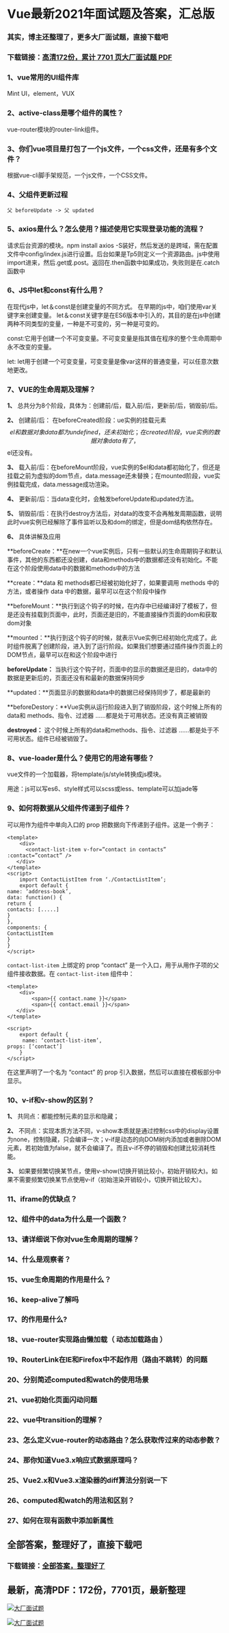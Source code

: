 # Vue最新2021年面试题及答案，汇总版

### 其实，博主还整理了，更多大厂面试题，直接下载吧

### 下载链接：[高清172份，累计 7701 页大厂面试题  PDF](https://github.com/souyunku/DevBooks/blob/master/docs/index.md)



### 1、vue常用的UI组件库

Mint UI，element，VUX


### 2、active-class是哪个组件的属性？

vue-router模块的router-link组件。


### 3、你们vue项目是打包了一个js文件，一个css文件，还是有多个文件？

根据vue-cli脚手架规范，一个js文件，一个CSS文件。


### 4、父组件更新过程

`父 beforeUpdate -> 父 updated`


### 5、axios是什么？怎么使用？描述使用它实现登录功能的流程？

请求后台资源的模块。npm install axios -S装好，然后发送的是跨域，需在配置文件中config/index.js进行设置。后台如果是Tp5则定义一个资源路由。js中使用import进来，然后.get或.post。返回在.then函数中如果成功，失败则是在.catch函数中


### 6、JS中let和const有什么用？

在现代js中，let＆const是创建变量的不同方式。 在早期的js中，咱们使用var关键字来创建变量。 let＆const关键字是在ES6版本中引入的，其目的是在js中创建两种不同类型的变量，一种是不可变的，另一种是可变的。

const:它用于创建一个不可变变量。不可变变量是指其值在程序的整个生命周期中永不改变的变量。

let: let用于创建一个可变变量，可变变量是像var这样的普通变量，可以任意次数地更改。


### 7、VUE的生命周期及理解？

**1、** 总共分为8个阶段，具体为：创建前/后，载入前/后，更新前/后，销毁前/后。

**2、** 创建前/后： 在beforeCreated阶段：ue实例的挂载元素$$el和数据对象data都为undefined，还未初始化；在created阶段，vue实例的数据对象data有了，$$el还没有。

**3、** 载入前/后：在beforeMount阶段，vue实例的$el和data都初始化了，但还是挂载之前为虚拟的dom节点，data.message还未替换；在mounted阶段，vue实例挂载完成，data.message成功渲染。

**4、** 更新前/后：当data变化时，会触发beforeUpdate和updated方法。

**5、** 销毁前/后：在执行destroy方法后，对data的改变不会再触发周期函数，说明此时vue实例已经解除了事件监听以及和dom的绑定，但是dom结构依然存在。

**6、** 具体讲解及应用

**beforeCreate：**在new一个vue实例后，只有一些默认的生命周期钩子和默认事件，其他的东西都还没创建，data和methods中的数据都还没有初始化。不能在这个阶段使用data中的数据和methods中的方法

**create：**data 和 methods都已经被初始化好了，如果要调用 methods 中的方法，或者操作 data 中的数据，最早可以在这个阶段中操作

**beforeMount：**执行到这个钩子的时候，在内存中已经编译好了模板了，但是还没有挂载到页面中，此时，页面还是旧的，不能直接操作页面的dom和获取dom对象

**mounted：**执行到这个钩子的时候，就表示Vue实例已经初始化完成了。此时组件脱离了创建阶段，进入到了运行阶段。如果我们想要通过插件操作页面上的DOM节点，最早可以在和这个阶段中进行

**beforeUpdate：** 当执行这个钩子时，页面中的显示的数据还是旧的，data中的数据是更新后的，页面还没有和最新的数据保持同步

**updated：**页面显示的数据和data中的数据已经保持同步了，都是最新的

**beforeDestory：**Vue实例从运行阶段进入到了销毁阶段，这个时候上所有的data和 methods、指令、过滤器 ……都是处于可用状态。还没有真正被销毁

**destroyed：** 这个时候上所有的data和methods、指令、过滤器 ……都是处于不可用状态。组件已经被销毁了。


### 8、vue-loader是什么？使用它的用途有哪些？

vue文件的一个加载器，将template/js/style转换成js模块。

用途：js可以写es6、style样式可以scss或less、template可以加jade等


### 9、如何将数据从父组件传递到子组件？

可以用作为组件中单向入口的 prop 把数据向下传递到子组件。这是一个例子：

```
<template>
    <div>
      <contact-list-item v-for=”contact in contacts” :contact=”contact” />
   </div>
</template>
<script>
    import ContactListItem from ‘./ContactListItem’;
    export default {
name: ‘address-book’,
data: function() {
return {
contacts: [.....]
}
},
components: {
ContactListItem
}
}
</script>
```

`contact-list-item` 上绑定的 prop “contact” 是一个入口，用于从用作子项的父组件接收数据。在 `contact-list-item` 组件中：

```
<template>
    <div>
        <span>{{ contact.name }}</span>
        <span>{{ contact.email }}</span>
   </div>
</template>

<script>
    export default {
     name: ‘contact-list-item’,
props: [‘contact’]
    }
</script>
```

在这里声明了一个名为 “contact” 的 prop 引入数据，然后可以直接在模板部分中显示。


### 10、v-if和v-show的区别？

**1、** 共同点：都能控制元素的显示和隐藏；

**2、** 不同点：实现本质方法不同，v-show本质就是通过控制css中的display设置为none，控制隐藏，只会编译一次；v-if是动态的向DOM树内添加或者删除DOM元素，若初始值为false，就不会编译了。而且v-if不停的销毁和创建比较消耗性能。

**3、** 如果要频繁切换某节点，使用v-show(切换开销比较小，初始开销较大)。如果不需要频繁切换某节点使用v-if（初始渲染开销较小，切换开销比较大）。


### 11、iframe的优缺点？
### 12、组件中的data为什么是一个函数？
### 13、请详细说下你对vue生命周期的理解？
### 14、什么是观察者？
### 15、vue生命周期的作用是什么？
### 16、keep-alive了解吗
### 17、的作用是什么?
### 18、vue-router实现路由懒加载（ 动态加载路由 ）
### 19、RouterLink在IE和Firefox中不起作用（路由不跳转）的问题
### 20、分别简述computed和watch的使用场景
### 21、vue初始化页面闪动问题
### 22、vue中transition的理解？
### 23、怎么定义vue-router的动态路由？怎么获取传过来的动态参数？
### 24、那你知道Vue3.x响应式数据原理吗？
### 25、Vue2.x和Vue3.x渲染器的diff算法分别说一下
### 26、computed和watch的用法和区别？
### 27、如何在现有函数中添加新属性




## 全部答案，整理好了，直接下载吧

### 下载链接：[全部答案，整理好了](https://www.souyunku.com/wp-content/uploads/weixin/githup-weixin-2.png)




## 最新，高清PDF：172份，7701页，最新整理

[![大厂面试题](https://www.souyunku.com/wp-content/uploads/weixin/mst.png "架构师专栏")](https://www.souyunku.com/wp-content/uploads/weixin/githup-weixin.png "架构师专栏")

[![大厂面试题](https://www.souyunku.com/wp-content/uploads/weixin/githup-weixin.png "架构师专栏")](https://www.souyunku.com/wp-content/uploads/weixin/githup-weixin.png "架构师专栏")
